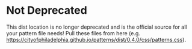 # Not Deprecated

This dist location is no longer deprecated and is the official source for all your pattern file needs! Pull these files from here (e.g. https://cityofphiladelphia.github.io/patterns/dist/0.4.0/css/patterns.css).
